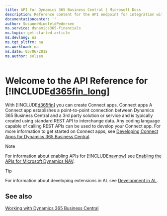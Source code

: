```yaml
---
title: API for Dynamics 365 Business Central | Microsoft Docs
description: Reference content for the API endpoint for integration with Dynamics 365 Business Central.
documentationcenter: ''
author: SusanneWindfeldPedersen
ms.service: dynamics365-financials
ms.topic: get-started-article
ms.devlang: na
ms.tgt_pltfrm: na
ms.workload: na
ms.date: 03/06/2018
ms.author: solsen
---
```


# Welcome to the API Reference for [!INCLUDE[d365fin_long](../includes/d365fin_long_md.md)]
With [!INCLUDE[d365fin](../includes/d365fin_md.md)] you can create Connect apps. Connect apps A Connect app establishes a point-to-point connection between Dynamics 365 Business Central and a 3rd party solution or service and is typically created using standard REST API to interchange data. Any coding language capable of calling REST APIs can be used to develop your Connect app. For more information to get started on Connect apps, see [Developing Connect Apps for Dynamics 365 Business Central](../developer/devenv-develop-connect-apps.md).

> [!NOTE]  
> For information about enabling APIs for [!INCLUDE[navnow](../includes/navnow_md.md)] see [Enabling the APIs for Microsoft Dynamics NAV](enabling-apis-for-dynamics-nav.md).

> [!TIP]  
> For information about developing extensions in AL see [Development in AL](../developer/devenv-dev-overview.md).

## See also
[Working with Dynamics 365 Business Central](resources/dynamics_overview.md)  
